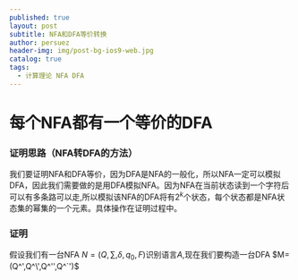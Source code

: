 ```yaml
---
published: true
layout: post
subtitle: NFA和DFA等价转换
author: persuez
header-img: img/post-bg-ios9-web.jpg
catalog: true
tags:
  - 计算理论 NFA DFA
---
```

# 每个NFA都有一个等价的DFA

### 证明思路（NFA转DFA的方法）
我们要证明NFA和DFA等价，因为DFA是NFA的一般化，所以NFA一定可以模拟DFA，因此我们需要做的是用DFA模拟NFA。因为NFA在当前状态读到一个字符后可以有多条路可以走,所以模拟该NFA的DFA将有$2^k$个状态，每个状态都是NFA状态集的幂集的一个元素。具体操作在证明过程中。

### 证明
假设我们有一台NFA $N=(Q, \sum, \delta, q_0, F)$识别语言$A$,现在我们要构造一台DFA $M=(Q^',Q^\',Q^'',Q^`')$
